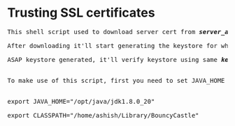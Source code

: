 Trusting SSL certificates
========

<pre>
This shell script used to download server cert from <b><i>server_address</i></b> & you can also provide user specific <b><i>cert_name</i></b> to cert. </br>
After downloading it'll start generating the keystore for which user need to give <b><i>keystore_password</i></b>.</br>
ASAP keystore generated, it'll verify keystore using same <b><i>keystore_password</i></b>, which user need to enter for verification.
</br> 
To make use of this script, first you need to set JAVA_HOME & CLASSPATH for BouncyCastle. For example:-
</br>
export JAVA_HOME="/opt/java/jdk1.8.0_20"</br>
export CLASSPATH="/home/ashish/Library/BouncyCastle"
</pre>
